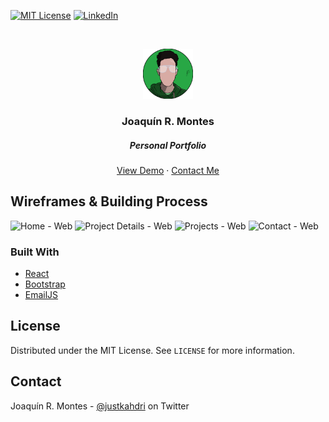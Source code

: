 [![MIT License][license-shield]][license-url]
[![LinkedIn][linkedin-shield]][linkedin-url]



<!-- PROJECT LOGO -->
<br />
<p align="center">
  <a href="https://justkahdri.github.io/portfolio">
    <img src="src/assets/images/logo.png" alt="Logo" width="80" height="80">
  </a>

  <h3 align="center">Joaquín R. Montes</h3>
  <h5 align="center">Personal Portfolio</h5>

  <p align="center">
    <a href="https://justkahdri.github.io/portfolio/">View Demo</a>
    ·
    <a href="https://justkahdri.github.io/portfolio/#/contact">Contact Me</a>
  </p>
</p>



<!-- ABOUT THE PROJECT -->
## Wireframes & Building Process

![Home - Web](https://user-images.githubusercontent.com/48418633/112411678-106a9600-8cfc-11eb-8898-ad64e3bdd8ed.png)
![Project Details - Web](https://user-images.githubusercontent.com/48418633/112411669-0ea0d280-8cfc-11eb-8ce0-56857fff8ef8.png)
![Projects - Web](https://user-images.githubusercontent.com/48418633/112411671-0f396900-8cfc-11eb-8852-db3536e756c9.png)
![Contact - Web](https://user-images.githubusercontent.com/48418633/112411677-106a9600-8cfc-11eb-9bd6-c9966be2e28e.png)

### Built With

* [React](https://es.reactjs.org/)
* [Bootstrap](https://getbootstrap.com)
* [EmailJS](https://www.emailjs.com/)


<!-- LICENSE -->
## License

Distributed under the MIT License. See `LICENSE` for more information.



<!-- CONTACT -->
## Contact

Joaquín R. Montes - [@justkahdri](https://twitter.com/justkahdri) on Twitter


<!-- MARKDOWN LINKS & IMAGES -->
<!-- https://www.markdownguide.org/basic-syntax/#reference-style-links -->
[license-shield]: https://img.shields.io/github/license/othneildrew/Best-README-Template.svg?style=for-the-badge
[license-url]: https://github.com/justkahdri/portfolio/master/LICENSE.txt
[linkedin-shield]: https://img.shields.io/badge/-LinkedIn-black.svg?style=for-the-badge&logo=linkedin&colorB=555
[linkedin-url]: https://linkedin.com/in/joaquin-montes
